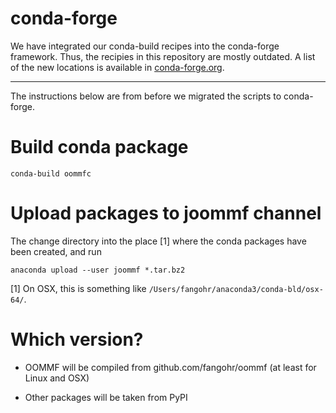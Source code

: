 # conda-forge

We have integrated our conda-build recipes into the conda-forge framework. Thus, the recipies in this repository are mostly outdated. A list of the new locations is available in [conda-forge.org](conda-forge.org).


-------------------

The instructions below are from before we migrated the scripts to conda-forge.


# Build conda package

    conda-build oommfc


# Upload packages to joommf channel

The change directory into the place [1] where the conda packages have
been created, and run

    anaconda upload --user joommf *.tar.bz2



[1] On OSX, this is something like `/Users/fangohr/anaconda3/conda-bld/osx-64/`.


# Which version?

- OOMMF will be compiled from github.com/fangohr/oommf (at least for
  Linux and OSX)

- Other packages will be taken from PyPI
